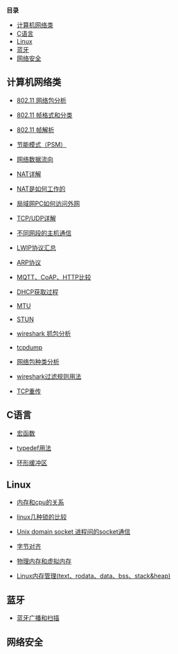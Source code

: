**目录**
<!-- @import "[TOC]" {cmd="toc" depthFrom=1 depthTo=6 orderedList=false} -->

<!-- code_chunk_output -->

- [计算机网络类](#计算机网络类)
- [C语言](#c语言)
- [Linux](#linux)
- [蓝牙](#蓝牙)
- [网络安全](#网络安全)

<!-- /code_chunk_output -->

## 计算机网络类
- [802.11 网络包分析](https://blog.csdn.net/luffy5/article/details/121486617)

- [802.11 帧格式和分类](https://www.cnblogs.com/rougungun/p/14340489.html)

- [802.11 帧解析](https://www.cnblogs.com/LittleHann/p/3700357.html)

- [节能模式（PSM）](https://zhuanlan.zhihu.com/p/21623985)

- [网络数据流向](https://zhuanlan.zhihu.com/p/225668603)

- [NAT详解](https://info.support.huawei.com/info-finder/encyclopedia/zh/NAT.html)

- [NAT是如何工作的](https://www.zhihu.com/question/31332694)

- [局域网PC如何访问外网](https://zhuanlan.zhihu.com/p/339106514)

- [TCP/UDP详解](https://blog.csdn.net/hansionz/article/details/86435127)

- [不同网段的主机通信](https://blog.csdn.net/qq2539879928/article/details/106867253)

- [LWIP协议汇总](https://zhugeyifan.blog.csdn.net/article/details/111824101)

- [ARP协议](https://blog.csdn.net/qq_48391148/article/details/124180308)

- [MQTT、CoAP、HTTP比较](https://blog.csdn.net/bandaoyu/article/details/89364025)

- [DHCP获取过程](https://www.cnblogs.com/Wendy-r/p/12679241.html)

- [MTU](https://info.support.huawei.com/info-finder/encyclopedia/zh/MTU.html)

- [STUN](https://info.support.huawei.com/info-finder/encyclopedia/zh/STUN.html)

- [wireshark 抓包分析](https://zhuanlan.zhihu.com/p/142665708)

- [tcpdump](https://www.cnblogs.com/wongbingming/p/13212306.html)

- [网络包种类分析](https://cloud.tencent.com/developer/article/1982402)

- [wireshark过滤规则用法](https://blog.csdn.net/wojiaopanpan/article/details/69944970)

- [TCP重传](https://blog.csdn.net/wojiaopanpan/article/details/69944970)

## C语言
- [宏函数](https://blog.csdn.net/imgosty/article/details/81901183)
- [typedef用法](https://zhuanlan.zhihu.com/p/81221267)

- [环形缓冲区](https://blog.csdn.net/baidu_39486224/article/details/83212844)

## Linux
- [内存和cpu的关系](https://cloud.tencent.com/developer/article/1597149)
- [linux几种锁的比较](https://blog.csdn.net/qq_18144747/article/details/86671284)
- [Unix domain socket 进程间的socket通信](https://www.cnblogs.com/sparkdev/p/8359028.html)

- [字节对齐](https://cloud.tencent.com/developer/article/1631792)

- [物理内存和虚拟内存](https://blog.csdn.net/qq_34888036/article/details/117969279)

- [Linux内存管理(text、rodata、data、bss、stack&heap)](https://www.cnblogs.com/DataArt/p/9879192.html)


## 蓝牙
- [蓝牙广播和扫描](https://blog.csdn.net/a1028732302/article/details/120366699)

## 网络安全
 


